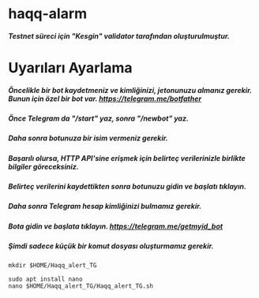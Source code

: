 # haqq-alarm
##### Testnet süreci için "Kesgin" validator tarafından oluşturulmuştur.
# Uyarıları Ayarlama
##### Öncelikle bir bot kaydetmeniz ve kimliğinizi, jetonunuzu almanız gerekir. Bunun için özel bir bot var. https://telegram.me/botfather 
##### Önce Telegram da "/start" yaz, sonra "/newbot" yaz.
##### Daha sonra botunuza bir isim vermeniz gerekir.
##### Başarılı olursa, HTTP API'sine erişmek için belirteç verilerinizle birlikte bilgiler göreceksiniz.
##### Belirteç verilerini kaydettikten sonra botunuzu gidin ve başlatı tıklayın.
##### Daha sonra Telegram hesap kimliğinizi bulmamız gerekir.
##### Bota gidin ve başlata tıklayın. https://telegram.me/getmyid_bot
##### Şimdi sadece küçük bir komut dosyası oluşturmamız gerekir.

```
mkdir $HOME/Haqq_alert_TG
```
```
sudo apt install nano
nano $HOME/Haqq_alert_TG/Haqq_alert_TG.sh
